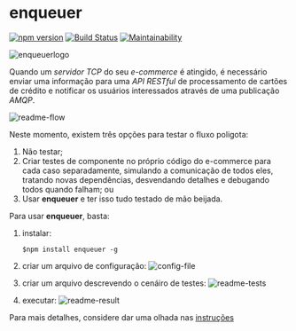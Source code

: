 # enqueuer
[![npm version](https://badge.fury.io/js/enqueuer.svg)](https://badge.fury.io/js/enqueuer) [![Build Status](https://travis-ci.org/lopidio/enqueuer.svg?branch=develop)](https://travis-ci.org/lopidio/enqueuer)
[![Maintainability](https://api.codeclimate.com/v1/badges/a4e5c9dbb8983b4b1915/maintainability)](https://codeclimate.com/github/lopidio/enqueuer/maintainability)

![enqueuerlogo](https://github.com/lopidio/enqueuer/blob/develop/docs/images/fullLogo1.png "Enqueuer Logo")

Quando um _servidor_ _TCP_ do seu _e-commerce_ é atingido, é necessário enviar uma informação para uma _API RESTful_ de processamento de cartões de crédito e notificar os usuários interessados através de uma publicação *AMQP*.

![readme-flow](https://github.com/lopidio/enqueuer/blob/develop/docs/images/readme-flow.png "Fluxo do exemplo")

Neste momento, existem três opções para testar o fluxo poligota:
1. Não testar;
2. Criar testes de componente no próprio código do e-commerce para cada caso separadamente, simulando a comunicação de todos eles, tratando novas dependências, desvendando detalhes e debugando todos quando falham; ou
3. Usar **enqueuer** e ter isso tudo testado de mão beijada.

Para usar **enqueuer**, basta:
1. instalar:

    ```$npm install enqueuer -g```
    
2. criar um arquivo de configuração:
    ![config-file](https://github.com/lopidio/enqueuer/blob/develop/docs/images/readme-config.png "config-file.yml")

3. criar um arquivo descrevendo o cenáiro de testes:
    ![readme-tests](https://github.com/lopidio/enqueuer/blob/develop/docs/images/readme-test.png "testfile")

4. executar:
    ![readme-result](https://github.com/lopidio/enqueuer/blob/develop/docs/images/readme-result.png "example result")
        
Para mais detalhes, considere dar uma olhada nas [instruções](https://github.com/lopidio/enqueuer/tree/develop/docs/instructions "instructions")
